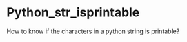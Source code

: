Python_str_isprintable
======================

How to know if the characters in a python string is printable?
